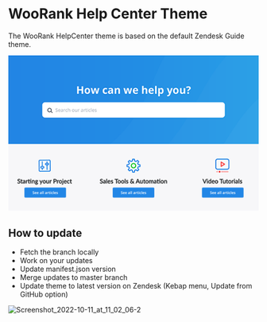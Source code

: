# WooRank Help Center Theme

The WooRank HelpCenter theme is based on the default Zendesk Guide theme.

![Hydra](./thumbnail.png)

## How to update
- Fetch the branch locally
- Work on your updates
- Update manifest.json version
- Merge updates to master branch
- Update theme to latest version on Zendesk (Kebap menu, Update from GitHub option)

![Screenshot_2022-10-11_at_11_02_06-2](https://user-images.githubusercontent.com/3818216/195055256-cc280a73-3a48-45ec-9b0a-0e409338da66.png)
